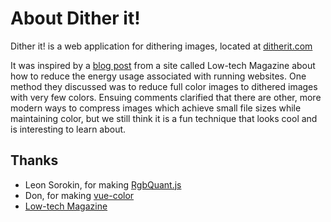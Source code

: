 # About Dither it!

Dither it! is a web application for dithering images, located at <a href="https://ditherit.com">ditherit.com</a></p>

It was inspired by a [blog post](https://solar.lowtechmagazine.com/2018/09/how-to-build-a-lowtech-website/) from a site called Low-tech Magazine about how to reduce the energy usage associated with running websites. One method they discussed was to reduce full color images to dithered images with very few colors. Ensuing comments clarified that there are other, more modern ways to compress images which achieve small file sizes while maintaining color, but we still think it is a fun technique that looks cool and is interesting to learn about.

## Thanks


- Leon Sorokin, for making [RgbQuant.js](https://github.com/leeoniya/RgbQuant.js)
- Don, for making [vue-color](https://xiaokaike.github.io/vue-color/)
- [Low-tech Magazine](https://lowtechmagazine.com)